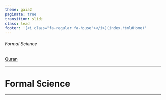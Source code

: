 ```yaml
---
theme: gaia2
paginate: true
transition: slide
class: lead
footer: '[<i class="fa-regular fa-house"></i>](index.html#Home)'
---
```


###### Formal Science

<div class="dashboard-tiles">
  <a class="tile-link" href="quran/index.html" style="--tile-bg-img:url('assets/2025-09-30-14-29-13.png');">Quran</a>
</div>

---

<!-- _class: lead invert -->

# Formal Science

---
